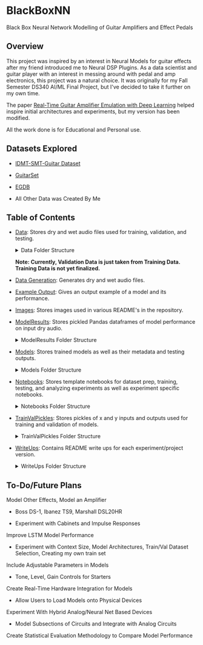 # BlackBoxNN
Black Box Neural Network Modelling of Guitar Amplifiers and Effect Pedals

## Overview
This project was inspired by an interest in Neural Models for guitar effects after my friend introduced me to Neural DSP Plugins. 
As a data scientist and guitar player with an interest in messing around with pedal and amp electronics, this project was a natural choice.
It was originally for my Fall Semester DS340 AI/ML Final Project, but I've decided to take it further on my own time.

The paper [Real-Time Guitar Amplifier Emulation with Deep Learning](https://www.mdpi.com/2076-3417/10/3/766) helped inspire initial architectures and experiments, but my version has been modified.

All the work done is for Educational and Personal use.

## Datasets Explored
  - [IDMT-SMT-Guitar Dataset](https://zenodo.org/records/7544110)

  - [GuitarSet](https://zenodo.org/records/3371780)

  - [EGDB](https://drive.google.com/drive/folders/1h9DrB4dk4QstgjNaHh7lL7IMeKdYw82_)

  - All Other Data was Created By Me

## Table of Contents
  - [Data](/Data): Stores dry and wet audio files used for training, validation, and testing.

    <details><summary>Data Folder Structure</summary>
  
      ```
      /Data
        ├── Inputs/
        │   └── ...
        ├── <effect_name>/
        │   ├── <experiment_or_project_version>/
        │   │   ├── Train/
        │   │   │   ├── <effect_level>/
        │   │   │   │   ├── Dry/
        │   │   │   │   │   └── ...
        │   │   │   │   ├── Wet/
        │   │   │   │   │   └── ...
        │   │   │   └── ...
        │   │   ├── Val/
        │   │   │   ├── <effect_level>/
        │   │   │   │   ├── Dry/
        │   │   │   │   │   └── ...
        │   │   │   │   ├── Wet/
        │   │   │   │   │   └── ...
        │   │   │   └── ...
        │   │   ├── Test/
        │   │   │   ├── <effect_level>/
        │   │   │   │   ├── Dry/
        │   │   │   │   │   └── ...
        │   │   │   │   ├── Wet/
        │   │   │   │   │   └── ...
        │   │   │   └── ...
        │   └── ...   
        └── ...
      
      
      ```
    </details>
    
    **Note: Currently, Validation Data is just taken from Training Data. Training Data is not yet finalized.**

  - [Data Generation](/DataGeneration): Generates dry and wet audio files.

  - [Example Output](/ExampleOutput): Gives an output example of a model and its performance.

  - [Images](/Images): Stores images used in various README's in the repository.

  - [ModelResults](/ModelResults): Stores pickled Pandas dataframes of model performance on input dry audio.
    <details><summary>ModelResults Folder Structure</summary>
      
    ```
    /ModelResults
      ├── <effect_name>/
      │   ├── <experiment_or_project_version>/
      │   │   └── ...
      │   └── ...
      └── ...
    ```
    </details>

  - [Models](/Models): Stores trained models as well as their metadata and testing outputs.
    <details> <summary>Models Folder Structure</summary>
    
    ```
    /Models
      ├── <effect_name>/
      │   ├── <experiment_or_project_version>/
      │   │   ├── Model_<model_number>/
      │   │   │   ├── ...
      │   │   │   ├── Output/
      │   │   │   │   └── ...
      │   │   └── ...   
      │   └── ...
      └── ...
    ```
    </details>

  - [Notebooks](/Notebooks): Stores template notebooks for dataset prep, training, testing, and analyzing experiments as well as experiment specific notebooks.
    <details><summary>Notebooks Folder Structure</summary>
    
    ```
    /Notebooks
      ├── Templates/
      │   └── ...
      ├── <effect_name>/
      │   ├── <experiment_or_project_version>/
      │   │   └── ...
      │   └── ...   
      └── ...
    ```
    </details>

  - [TrainValPickles](/TrainValPickles): Stores pickles of x and y inputs and outputs used for training and validation of models.
    <details><summary>TrainValPickles Folder Structure</summary>

    ```
    /TrainValPickles
      ├── <effect_name>/
      │   ├── <experiment_or_project_version>/
      │   │  └── ... 
      │   └── ...     
      └── ...
    ```
    </details>

  - [WriteUps](/WriteUps): Contains README write ups for each experiment/project version.
    <details><summary>WriteUps Folder Structure</summary>

    ```
    /WriteUps
      ├── <effect_name>/
      │   ├── <experiment_or_project_version>/
      │   │  └── ... 
      │   └── ...     
      └── ...
    ```
    </details>

    
## To-Do/Future Plans
Model Other Effects, Model an Amplifier
  
  - Boss DS-1, Ibanez TS9, Marshall DSL20HR
  
  - Experiment with Cabinets and Impulse Responses

Improve LSTM Model Performance
  
  - Experiment with Context Size, Model Architectures, Train/Val Dataset Selection, Creating my own train set
    
Include Adjustable Parameters in Models
  
  - Tone, Level, Gain Controls for Starters
    
Create Real-Time Hardware Integration for Models
  
  - Allow Users to Load Models onto Physical Devices

Experiment With Hybrid Analog/Neural Net Based Devices
  
  - Model Subsections of Circuits and Integrate with Analog Circuits

Create Statistical Evaluation Methodology to Compare Model Performance

